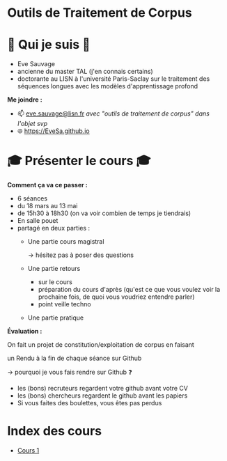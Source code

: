 # Outils de Traitement de Corpus

# 👩 Qui je suis 👩 

- Eve Sauvage
- ancienne du master TAL (j'en connais certains)
- doctorante au LISN à l'université Paris-Saclay sur le traitement des séquences longues avec les modèles d'apprentissage profond

**Me joindre :** 

- 📫 eve.sauvage@lisn.fr *avec "outils de traitement de corpus" dans l'objet svp*
- 🌐  <https://EveSa.github.io>

#  🎓 Présenter le cours 🎓

**Comment ça va ce passer :** 

- 6 séances 
- du 18 mars au 13 mai
- de 15h30 à 18h30 (on va voir combien de temps je tiendrais)
- En salle pouet
- partagé en deux parties : 
  - Une partie cours magistral

    \-> hésitez pas à poser des questions
  - Une partie retours 
    - sur le cours
    -  préparation du cours d'après (qu'est ce que vous voulez voir la prochaine fois, de quoi vous voudriez entendre parler)
    - point veille techno
  - Une partie pratique

**Évaluation :** 

On fait un projet de constitution/exploitation de corpus en faisant

un Rendu à la fin de chaque séance sur Github

\-> pourquoi je vous fais rendre sur Github ❓ 

- les (bons) recruteurs regardent votre github avant votre CV
- les (bons) chercheurs regardent le github avant les papiers
- Si vous faites des boulettes, vous êtes pas perdus

# Index des cours

- [Cours 1](_slides/cours1.html)